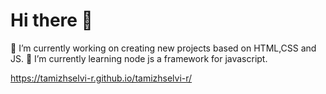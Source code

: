 # Hi there 👋
🔭 I’m currently working on creating new projects based on HTML,CSS and JS.
🌱 I’m currently learning node js a framework for javascript.

https://tamizhselvi-r.github.io/tamizhselvi-r/
<!--
**Tamizhselvi-R/tamizhselvi-r** is a ✨ _special_ ✨ repository because its `README.md` (this file) appears on your GitHub profile.

Here are some ideas to get you started:

- 🔭 I’m currently working on ...
- 🌱 I’m currently learning ...
- 👯 I’m looking to collaborate on ...
- 🤔 I’m looking for help with ...
- 💬 Ask me about ...
- 📫 How to reach me: ...
- 😄 Pronouns: ...
- ⚡ Fun fact: ...
-->
